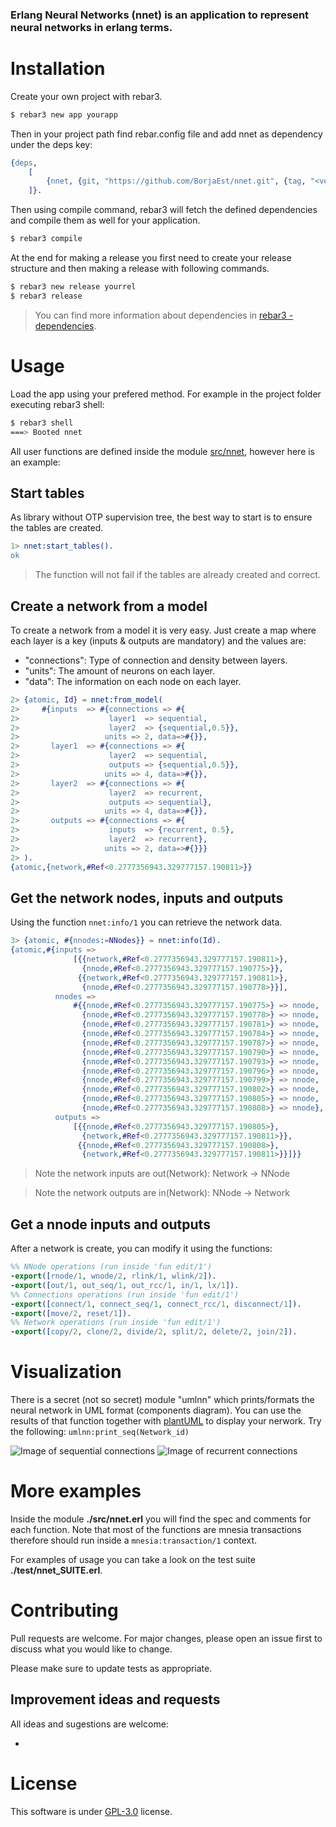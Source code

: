 ### Erlang Neural Networks (nnet) is an application to represent neural networks in erlang terms.


# Installation
Create your own project with rebar3.
 ```sh
 $ rebar3 new app yourapp
 ```

Then in your project path find rebar.config file and add nnet as dependency under the deps key:
```erlang
{deps, 
    [
        {nnet, {git, "https://github.com/BorjaEst/nnet.git", {tag, "<version>"}}}
    ]}.
```

Then using compile command, rebar3 will fetch the defined dependencies and compile them as well for your application.
```sh
$ rebar3 compile
```

At the end for making a release you first need to create your release structure and then making a release with following commands.
```sh
$ rebar3 new release yourrel
$ rebar3 release
```

>You can find more information about dependencies in [rebar3 - dependencies](https://www.rebar3.org/docs/dependencies). 


# Usage
Load the app using your prefered method. For example in the project folder executing  rebar3 shell:
```sh
$ rebar3 shell
===> Booted nnet
```

All user functions are defined inside the module [src/nnet](https://github.com/BorjaEst/nnet/blob/master/src/nnet.erl), however here is an example:


## Start tables
As library without OTP supervision tree, the best way to start is to ensure the tables are created. 
```erl
1> nnet:start_tables().
ok
```
> The function will not fail if the tables are already created and correct.

## Create a network from a model
To create a network from a model it is very easy. Just create a map where each layer is a key (inputs & outputs are mandatory) and the values are:
- "connections": Type of connection and density between layers.
- "units": The amount of neurons on each layer.
- "data": The information on each node on each layer.

```erl
2> {atomic, Id} = nnet:from_model(
2>     #{inputs  => #{connections => #{
2>                    layer1  => sequential,
2>                    layer2  => {sequential,0.5}}, 
2>                   units => 2, data=>#{}},
2>       layer1  => #{connections => #{
2>                    layer2  => sequential,
2>                    outputs => {sequential,0.5}}, 
2>                   units => 4, data=>#{}},
2>       layer2  => #{connections => #{
2>                    layer2  => recurrent,
2>                    outputs => sequential}, 
2>                   units => 4, data=>#{}},
2>       outputs => #{connections => #{
2>                    inputs  => {recurrent, 0.5},
2>                    layer2  => recurrent}, 
2>                   units => 2, data=>#{}}}
2> ).
{atomic,{network,#Ref<0.2777356943.329777157.190811>}}
```

## Get the network nodes, inputs and outputs
Using the function `nnet:info/1` you can retrieve the network data.
```erl
3> {atomic, #{nnodes:=NNodes}} = nnet:info(Id).
{atomic,#{inputs =>
              [{{network,#Ref<0.2777356943.329777157.190811>},
                {nnode,#Ref<0.2777356943.329777157.190775>}},
               {{network,#Ref<0.2777356943.329777157.190811>},
                {nnode,#Ref<0.2777356943.329777157.190778>}}],
          nnodes =>
              #{{nnode,#Ref<0.2777356943.329777157.190775>} => nnode,
                {nnode,#Ref<0.2777356943.329777157.190778>} => nnode,
                {nnode,#Ref<0.2777356943.329777157.190781>} => nnode,
                {nnode,#Ref<0.2777356943.329777157.190784>} => nnode,
                {nnode,#Ref<0.2777356943.329777157.190787>} => nnode,
                {nnode,#Ref<0.2777356943.329777157.190790>} => nnode,
                {nnode,#Ref<0.2777356943.329777157.190793>} => nnode,
                {nnode,#Ref<0.2777356943.329777157.190796>} => nnode,
                {nnode,#Ref<0.2777356943.329777157.190799>} => nnode,
                {nnode,#Ref<0.2777356943.329777157.190802>} => nnode,
                {nnode,#Ref<0.2777356943.329777157.190805>} => nnode,
                {nnode,#Ref<0.2777356943.329777157.190808>} => nnode},
          outputs =>
              [{{nnode,#Ref<0.2777356943.329777157.190805>},
                {network,#Ref<0.2777356943.329777157.190811>}},
               {{nnode,#Ref<0.2777356943.329777157.190808>}, 
                {network,#Ref<0.2777356943.329777157.190811>}}]}}
```
> Note the network inputs are out(Network): Network -> NNode

> Note the network outputs are in(Network):   NNode -> Network


## Get a nnode inputs and outputs
After a network is create, you can modify it using the functions:
```erl
%% NNode operations (run inside 'fun edit/1') 
-export([rnode/1, wnode/2, rlink/1, wlink/2]).
-export([out/1, out_seq/1, out_rcc/1, in/1, lx/1]).
%% Connections operations (run inside 'fun edit/1')
-export([connect/1, connect_seq/1, connect_rcc/1, disconnect/1]).
-export([move/2, reset/1]).
%% Network operations (run inside 'fun edit/1')
-export([copy/2, clone/2, divide/2, split/2, delete/2, join/2]).
```


# Visualization
There is a secret (not so secret) module "umlnn" which prints/formats the neural network in UML format (components diagram).
You can use the results of that function together with [plantUML](http://www.plantuml.com/plantuml/uml) to display your nerwork.
Try the following: `umlnn:print_seq(Network_id)`

![Image of sequential connections](doc/src/nnet_seq.png)
![Image of recurrent connections](doc/src/nnet_rcc.png)


# More examples
Inside the module **./src/nnet.erl** you will find the spec and comments for each function. Note that most of the functions are mnesia transactions therefore should run inside a `mnesia:transaction/1` context.

For examples of usage you can take a look on the test suite **./test/nnet_SUITE.erl**.


# Contributing
Pull requests are welcome. For major changes, please open an issue first to discuss what you would like to change.

Please make sure to update tests as appropriate.


## Improvement ideas and requests
All ideas and sugestions are welcome:
- <TBD>



# License
This software is under [GPL-3.0](https://www.gnu.org/licenses/gpl-3.0.en.html) license.


